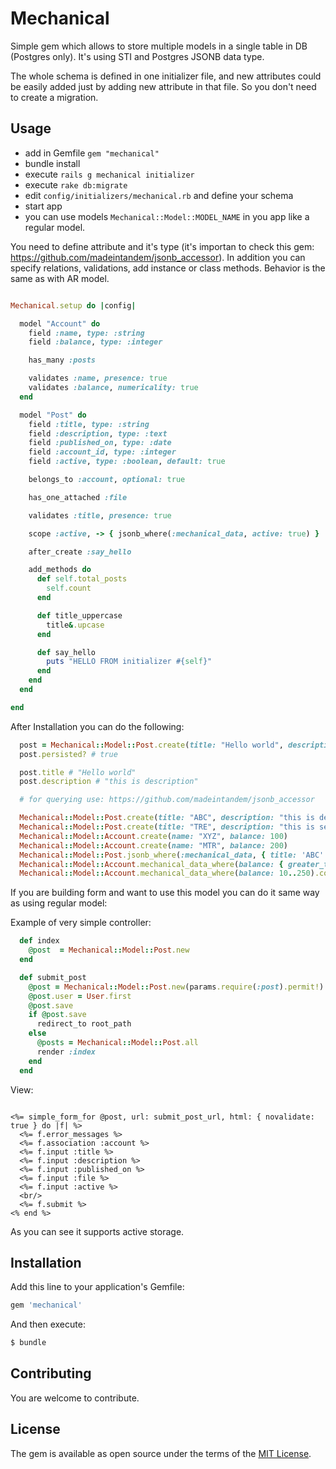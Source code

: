 # Mechanical

Simple gem which allows to store multiple models in a single table in DB (Postgres only). It's using STI and Postgres JSONB data type.

The whole schema is defined in one initializer file, and new attributes could be easily added just by adding new attribute in that file. So you don't need to create a migration.

## Usage

- add in Gemfile `gem "mechanical"`
- bundle install
- execute `rails g mechanical initializer`
- execute `rake db:migrate`
- edit `config/initializers/mechanical.rb` and define your schema
- start app
- you can use models `Mechanical::Model::MODEL_NAME` in you app like a regular model.

You need to define attribute and it's type (it's importan to check this gem: https://github.com/madeintandem/jsonb_accessor).
In addition you can specify relations, validations, add instance or class methods. Behavior is the same as with AR model.

```ruby

Mechanical.setup do |config|

  model "Account" do
    field :name, type: :string
    field :balance, type: :integer

    has_many :posts

    validates :name, presence: true
    validates :balance, numericality: true
  end

  model "Post" do
    field :title, type: :string
    field :description, type: :text
    field :published_on, type: :date
    field :account_id, type: :integer
    field :active, type: :boolean, default: true

    belongs_to :account, optional: true

    has_one_attached :file

    validates :title, presence: true

    scope :active, -> { jsonb_where(:mechanical_data, active: true) }

    after_create :say_hello

    add_methods do
      def self.total_posts
        self.count
      end

      def title_uppercase
        title&.upcase
      end

      def say_hello
        puts "HELLO FROM initializer #{self}"
      end
    end
  end

end
```

After Installation you can do the following:

```ruby
  post = Mechanical::Model::Post.create(title: "Hello world", description: "this is description")
  post.persisted? # true

  post.title # "Hello world"
  post.description # "this is description"

  # for querying use: https://github.com/madeintandem/jsonb_accessor

  Mechanical::Model::Post.create(title: "ABC", description: "this is description")
  Mechanical::Model::Post.create(title: "TRE", description: "this is second description")
  Mechanical::Model::Account.create(name: "XYZ", balance: 100)
  Mechanical::Model::Account.create(name: "MTR", balance: 200)
  Mechanical::Model::Post.jsonb_where(:mechanical_data, { title: 'ABC' }).count # 1
  Mechanical::Model::Account.mechanical_data_where(balance: { greater_than_or_equal_to: 150 }).count # 1
  Mechanical::Model::Account.mechanical_data_where(balance: 10..250).count # 2
```

If you are building form and want to use this model you can do it same way as using regular model:

Example of very simple controller:

```ruby
  def index
    @post  = Mechanical::Model::Post.new
  end

  def submit_post
    @post = Mechanical::Model::Post.new(params.require(:post).permit!)
    @post.user = User.first
    @post.save
    if @post.save
      redirect_to root_path
    else
      @posts = Mechanical::Model::Post.all
      render :index
    end
  end
```

View:

```erb

<%= simple_form_for @post, url: submit_post_url, html: { novalidate: true } do |f| %>
  <%= f.error_messages %>
  <%= f.association :account %>
  <%= f.input :title %>
  <%= f.input :description %>
  <%= f.input :published_on %>
  <%= f.input :file %>
  <%= f.input :active %>
  <br/>
  <%= f.submit %>
<% end %>

```

As you can see it supports active storage.


## Installation
Add this line to your application's Gemfile:

```ruby
gem 'mechanical'
```

And then execute:
```bash
$ bundle
```
## Contributing

You are welcome to contribute.

## License

The gem is available as open source under the terms of the [MIT License](https://opensource.org/licenses/MIT).
